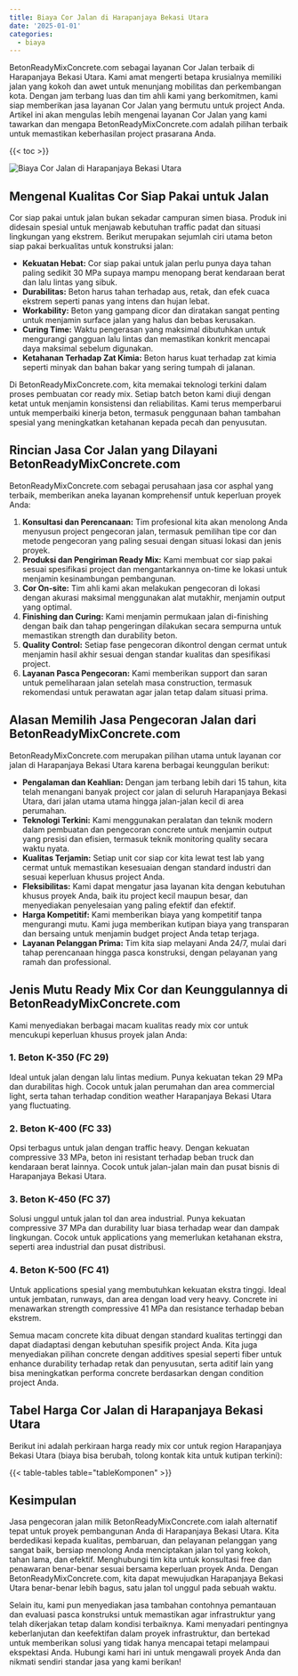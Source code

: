 ```yaml
---
title: Biaya Cor Jalan di Harapanjaya Bekasi Utara
date: '2025-01-01'
categories:
  - biaya
---
```


BetonReadyMixConcrete.com sebagai layanan Cor Jalan terbaik di Harapanjaya Bekasi Utara. Kami amat mengerti betapa krusialnya memiliki jalan yang kokoh dan awet untuk menunjang mobilitas dan perkembangan kota. Dengan jam terbang luas dan tim ahli kami yang berkomitmen, kami siap memberikan jasa layanan Cor Jalan yang bermutu untuk project Anda. Artikel ini akan mengulas lebih mengenai layanan Cor Jalan yang kami tawarkan dan mengapa BetonReadyMixConcrete.com adalah pilihan terbaik untuk memastikan keberhasilan project prasarana Anda.

{{< toc >}}

![Biaya Cor Jalan di Harapanjaya Bekasi Utara](https://betoncor8.github.io/cor/harga-beton-readymix-concrete%20(20).png)

## Mengenal Kualitas Cor Siap Pakai untuk Jalan

Cor siap pakai untuk jalan bukan sekadar campuran simen biasa. Produk ini didesain spesial untuk menjawab kebutuhan traffic padat dan situasi lingkungan yang ekstrem. Berikut merupakan sejumlah ciri utama beton siap pakai berkualitas untuk konstruksi jalan:

- **Kekuatan Hebat:** Cor siap pakai untuk jalan perlu punya daya tahan paling sedikit 30 MPa supaya mampu menopang berat kendaraan berat dan lalu lintas yang sibuk.
- **Durabilitas:** Beton harus tahan terhadap aus, retak, dan efek cuaca ekstrem seperti panas yang intens dan hujan lebat.
- **Workability:** Beton yang gampang dicor dan diratakan sangat penting untuk menjamin surface jalan yang halus dan bebas kerusakan.
- **Curing Time:** Waktu pengerasan yang maksimal dibutuhkan untuk mengurangi gangguan lalu lintas dan memastikan konkrit mencapai daya maksimal sebelum digunakan.
- **Ketahanan Terhadap Zat Kimia:** Beton harus kuat terhadap zat kimia seperti minyak dan bahan bakar yang sering tumpah di jalanan.

Di BetonReadyMixConcrete.com, kita memakai teknologi terkini dalam proses pembuatan cor ready mix. Setiap batch beton kami diuji dengan ketat untuk menjamin konsistensi dan reliabilitas. Kami terus memperbarui untuk memperbaiki kinerja beton, termasuk penggunaan bahan tambahan spesial yang meningkatkan ketahanan kepada pecah dan penyusutan.

## Rincian Jasa Cor Jalan yang Dilayani BetonReadyMixConcrete.com

BetonReadyMixConcrete.com sebagai perusahaan jasa cor asphal yang terbaik, memberikan aneka layanan komprehensif untuk keperluan proyek Anda:

1. **Konsultasi dan Perencanaan:** Tim profesional kita akan menolong Anda menyusun project pengecoran jalan, termasuk pemilihan tipe cor dan metode pengecoran yang paling sesuai dengan situasi lokasi dan jenis proyek.
2. **Produksi dan Pengiriman Ready Mix:** Kami membuat cor siap pakai sesuai spesifikasi project dan mengantarkannya on-time ke lokasi untuk menjamin kesinambungan pembangunan.
3. **Cor On-site:** Tim ahli kami akan melakukan pengecoran di lokasi dengan akurasi maksimal menggunakan alat mutakhir, menjamin output yang optimal.
4. **Finishing dan Curing:** Kami menjamin permukaan jalan di-finishing dengan baik dan tahap pengeringan dilakukan secara sempurna untuk memastikan strength dan durability beton.
5. **Quality Control:** Setiap fase pengecoran dikontrol dengan cermat untuk menjamin hasil akhir sesuai dengan standar kualitas dan spesifikasi project.
6. **Layanan Pasca Pengecoran:** Kami memberikan support dan saran untuk pemeliharaan jalan setelah masa construction, termasuk rekomendasi untuk perawatan agar jalan tetap dalam situasi prima.

## Alasan Memilih Jasa Pengecoran Jalan dari BetonReadyMixConcrete.com

BetonReadyMixConcrete.com merupakan pilihan utama untuk layanan cor jalan di Harapanjaya Bekasi Utara karena berbagai keunggulan berikut:

- **Pengalaman dan Keahlian:** Dengan jam terbang lebih dari 15 tahun, kita telah menangani banyak project cor jalan di seluruh Harapanjaya Bekasi Utara, dari jalan utama utama hingga jalan-jalan kecil di area perumahan.
- **Teknologi Terkini:** Kami menggunakan peralatan dan teknik modern dalam pembuatan dan pengecoran concrete untuk menjamin output yang presisi dan efisien, termasuk teknik monitoring quality secara waktu nyata.
- **Kualitas Terjamin:** Setiap unit cor siap cor kita lewat test lab yang cermat untuk memastikan kesesuaian dengan standard industri dan sesuai keperluan khusus project Anda.
- **Fleksibilitas:** Kami dapat mengatur jasa layanan kita dengan kebutuhan khusus proyek Anda, baik itu project kecil maupun besar, dan menyediakan penyelesaian yang paling efektif dan efektif.
- **Harga Kompetitif:** Kami memberikan biaya yang kompetitif tanpa mengurangi mutu. Kami juga memberikan kutipan biaya yang transparan dan bersaing untuk menjamin budget project Anda tetap terjaga.
- **Layanan Pelanggan Prima:** Tim kita siap melayani Anda 24/7, mulai dari tahap perencanaan hingga pasca konstruksi, dengan pelayanan yang ramah dan professional.

## Jenis Mutu Ready Mix Cor dan Keunggulannya di BetonReadyMixConcrete.com

Kami menyediakan berbagai macam kualitas ready mix cor untuk mencukupi keperluan khusus proyek jalan Anda:

### 1\. Beton K-350 (FC 29)

Ideal untuk jalan dengan lalu lintas medium. Punya kekuatan tekan 29 MPa dan durabilitas high. Cocok untuk jalan perumahan dan area commercial light, serta tahan terhadap condition weather Harapanjaya Bekasi Utara yang fluctuating.

### 2\. Beton K-400 (FC 33)

Opsi terbagus untuk jalan dengan traffic heavy. Dengan kekuatan compressive 33 MPa, beton ini resistant terhadap beban truck dan kendaraan berat lainnya. Cocok untuk jalan-jalan main dan pusat bisnis di Harapanjaya Bekasi Utara.

### 3\. Beton K-450 (FC 37)

Solusi unggul untuk jalan tol dan area industrial. Punya kekuatan compressive 37 MPa dan durability luar biasa terhadap wear dan dampak lingkungan. Cocok untuk applications yang memerlukan ketahanan ekstra, seperti area industrial dan pusat distribusi.

### 4\. Beton K-500 (FC 41)

Untuk applications spesial yang membutuhkan kekuatan ekstra tinggi. Ideal untuk jembatan, runways, dan area dengan load very heavy. Concrete ini menawarkan strength compressive 41 MPa dan resistance terhadap beban ekstrem.

Semua macam concrete kita dibuat dengan standard kualitas tertinggi dan dapat diadaptasi dengan kebutuhan spesifik project Anda. Kita juga menyediakan pilihan concrete dengan additives spesial seperti fiber untuk enhance durability terhadap retak dan penyusutan, serta aditif lain yang bisa meningkatkan performa concrete berdasarkan dengan condition project Anda.

## Tabel Harga Cor Jalan di Harapanjaya Bekasi Utara

Berikut ini adalah perkiraan harga ready mix cor untuk region Harapanjaya Bekasi Utara (biaya bisa berubah, tolong kontak kita untuk kutipan terkini):

{{< table-tables table="tableKomponen" >}}

## Kesimpulan

Jasa pengecoran jalan milik BetonReadyMixConcrete.com ialah alternatif tepat untuk proyek pembangunan Anda di Harapanjaya Bekasi Utara. Kita berdedikasi kepada kualitas, pembaruan, dan pelayanan pelanggan yang sangat baik, bersiap menolong Anda menciptakan jalan tol yang kokoh, tahan lama, dan efektif. Menghubungi tim kita untuk konsultasi free dan penawaran benar-benar sesuai bersama keperluan proyek Anda. Dengan BetonReadyMixConcrete.com, kita dapat mewujudkan Harapanjaya Bekasi Utara benar-benar lebih bagus, satu jalan tol unggul pada sebuah waktu.

Selain itu, kami pun menyediakan jasa tambahan contohnya pemantauan dan evaluasi pasca konstruksi untuk memastikan agar infrastruktur yang telah dikerjakan tetap dalam kondisi terbaiknya. Kami menyadari pentingnya keberlanjutan dan keefektifan dalam proyek infrastruktur, dan bertekad untuk memberikan solusi yang tidak hanya mencapai tetapi melampaui ekspektasi Anda. Hubungi kami hari ini untuk mengawali proyek Anda dan nikmati sendiri standar jasa yang kami berikan!
